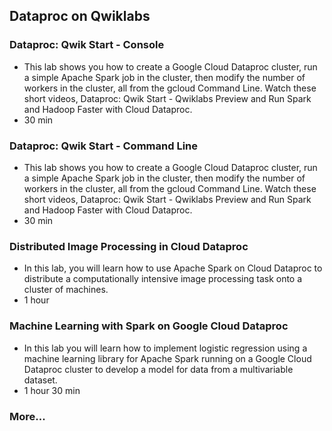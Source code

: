 ## Dataproc on Qwiklabs

### Dataproc: Qwik Start - Console 
* This lab shows you how to create a Google Cloud Dataproc cluster, run a simple Apache Spark job in the cluster, then modify the number of workers in the cluster, all from the gcloud Command Line. Watch these short videos, Dataproc: Qwik Start - Qwiklabs Preview and Run Spark and Hadoop Faster with Cloud Dataproc.
* 30 min

### Dataproc: Qwik Start - Command Line 
* This lab shows you how to create a Google Cloud Dataproc cluster, run a simple Apache Spark job in the cluster, then modify the number of workers in the cluster, all from the gcloud Command Line. Watch these short videos, Dataproc: Qwik Start - Qwiklabs Preview and Run Spark and Hadoop Faster with Cloud Dataproc.
* 30 min

### Distributed Image Processing in Cloud Dataproc 

* In this lab, you will learn how to use Apache Spark on Cloud Dataproc to distribute a computationally intensive image processing task onto a cluster of machines.
* 1 hour

### Machine Learning with Spark on Google Cloud Dataproc

* In this lab you will learn how to implement logistic regression using a machine learning library for Apache Spark running on a Google Cloud Dataproc cluster to develop a model for data from a multivariable dataset.
* 1 hour 30 min

### More...
